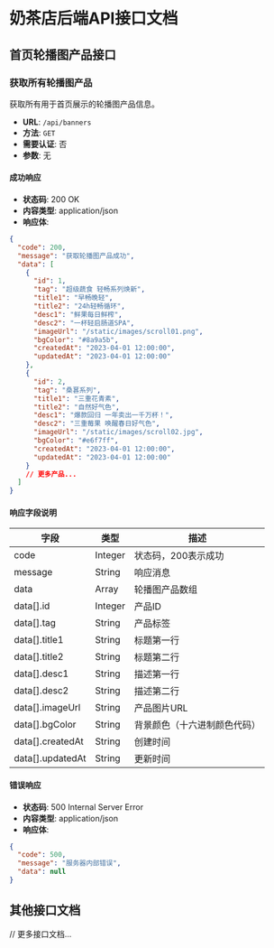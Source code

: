 # 奶茶店后端API接口文档

## 首页轮播图产品接口

### 获取所有轮播图产品

获取所有用于首页展示的轮播图产品信息。

- **URL**: `/api/banners`
- **方法**: `GET`
- **需要认证**: 否
- **参数**: 无

#### 成功响应

- **状态码**: 200 OK
- **内容类型**: application/json
- **响应体**:

```json
{
  "code": 200,
  "message": "获取轮播图产品成功",
  "data": [
    {
      "id": 1,
      "tag": "超级蔬食 轻畅系列焕新",
      "title1": "早畅晚轻",
      "title2": "24h轻畅循环",
      "desc1": "鲜果每日鲜榨",
      "desc2": "一杯轻启肠道SPA",
      "imageUrl": "/static/images/scroll01.png",
      "bgColor": "#8a9a5b",
      "createdAt": "2023-04-01 12:00:00",
      "updatedAt": "2023-04-01 12:00:00"
    },
    {
      "id": 2,
      "tag": "桑葚系列",
      "title1": "三重花青素",
      "title2": "自然好气色",
      "desc1": "爆款回归 一年卖出一千万杯！",
      "desc2": "三重莓果 唤醒春日好气色",
      "imageUrl": "/static/images/scroll02.jpg",
      "bgColor": "#e6f7ff",
      "createdAt": "2023-04-01 12:00:00",
      "updatedAt": "2023-04-01 12:00:00"
    }
    // 更多产品...
  ]
}
```

#### 响应字段说明

| 字段 | 类型 | 描述 |
|------|------|------|
| code | Integer | 状态码，200表示成功 |
| message | String | 响应消息 |
| data | Array | 轮播图产品数组 |
| data[].id | Integer | 产品ID |
| data[].tag | String | 产品标签 |
| data[].title1 | String | 标题第一行 |
| data[].title2 | String | 标题第二行 |
| data[].desc1 | String | 描述第一行 |
| data[].desc2 | String | 描述第二行 |
| data[].imageUrl | String | 产品图片URL |
| data[].bgColor | String | 背景颜色（十六进制颜色代码） |
| data[].createdAt | String | 创建时间 |
| data[].updatedAt | String | 更新时间 |

#### 错误响应

- **状态码**: 500 Internal Server Error
- **内容类型**: application/json
- **响应体**:

```json
{
  "code": 500,
  "message": "服务器内部错误",
  "data": null
}
```

## 其他接口文档
// 更多接口文档...

